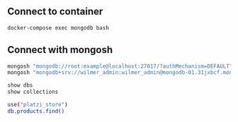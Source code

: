 ## Connect to container

```sh
docker-compose exec mongodb bash
```

## Connect with mongosh

```sh
mongosh "mongodb://root:example@localhost:27017/?authMechanism=DEFAULT"
mongosh "mongodb+srv://wilmer_admin:wilmer_admin@mongodb-01.31jxbcf.mongodb.net/"
```

```sh
show dbs
show collections
```

```sh
use("platzi_store")
db.products.find()
```
